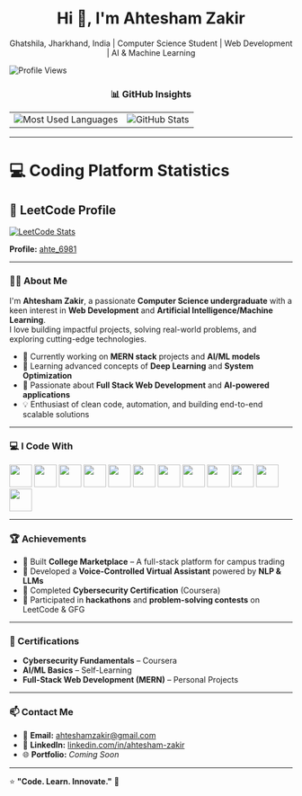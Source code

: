 <h1 align="center">Hi 👋, I'm Ahtesham Zakir</h1>
<p align="center">Ghatshila, Jharkhand, India | Computer Science Student | Web Development | AI & Machine Learning</p>

![Profile Views](https://komarev.com/ghpvc/?username=AZ-COOL&label=Profile%20views&color=0e75b6&style=flat)

<h3 align="center">📊 GitHub Insights</h3>

<div align="center">
  <table>
    <tr>
      <td>
        <img src="https://github-readme-stats.vercel.app/api/top-langs/?username=AZ-COOL&layout=compact&theme=default" alt="Most Used Languages" />
      </td>
      <td>
        <img src="https://github-readme-stats.vercel.app/api?username=AZ-COOL&show_icons=true&theme=default" alt="GitHub Stats" />
      </td>
    </tr>
  </table>
</div>

---

# 💻 Coding Platform Statistics

## 🧮 LeetCode Profile

[![LeetCode Stats](https://leetcard.jacoblin.cool/ahte_6981?theme=dark&font=baloo&ext=contest)](https://leetcode.com/u/ahte_6981/)

**Profile:** [ahte_6981](https://leetcode.com/u/ahte_6981/)

---

### 👨‍💻 About Me

I'm **Ahtesham Zakir**, a passionate **Computer Science undergraduate** with a keen interest in **Web Development** and **Artificial Intelligence/Machine Learning**.  
I love building impactful projects, solving real-world problems, and exploring cutting-edge technologies.

- 🔭 Currently working on **MERN stack** projects and **AI/ML models**  
- 🌱 Learning advanced concepts of **Deep Learning** and **System Optimization**  
- 🚀 Passionate about **Full Stack Web Development** and **AI-powered applications**  
- 💡 Enthusiast of clean code, automation, and building end-to-end scalable solutions  

---

### 💻 I Code With

<div align="left">
  <img src="https://cdn.jsdelivr.net/gh/devicons/devicon/icons/c/c-original.svg" height="40" />
  <img src="https://cdn.jsdelivr.net/gh/devicons/devicon/icons/cplusplus/cplusplus-original.svg" height="40" />
  <img src="https://cdn.jsdelivr.net/gh/devicons/devicon/icons/java/java-original.svg" height="40" />
  <img src="https://cdn.jsdelivr.net/gh/devicons/devicon/icons/python/python-original.svg" height="40" />
  <img src="https://cdn.jsdelivr.net/gh/devicons/devicon/icons/javascript/javascript-original.svg" height="40" />
  <img src="https://cdn.jsdelivr.net/gh/devicons/devicon/icons/html5/html5-original.svg" height="40" />
  <img src="https://cdn.jsdelivr.net/gh/devicons/devicon/icons/css3/css3-original.svg" height="40" />
  <img src="https://cdn.jsdelivr.net/gh/devicons/devicon/icons/react/react-original.svg" height="40" />
  <img src="https://cdn.jsdelivr.net/gh/devicons/devicon/icons/nodejs/nodejs-original.svg" height="40" />
  <img src="https://cdn.jsdelivr.net/gh/devicons/devicon/icons/express/express-original.svg" height="40" />
  <img src="https://cdn.jsdelivr.net/gh/devicons/devicon/icons/mongodb/mongodb-original.svg" height="40" />
  <img src="https://cdn.jsdelivr.net/gh/devicons/devicon/icons/mysql/mysql-original.svg" height="40" />
</div>

---

### 🏆 Achievements

- 🚀 Built **College Marketplace** – A full-stack platform for campus trading  
- 🤖 Developed a **Voice-Controlled Virtual Assistant** powered by **NLP & LLMs**  
- 🧠 Completed **Cybersecurity Certification** (Coursera)  
- 🏅 Participated in **hackathons** and **problem-solving contests** on LeetCode & GFG  

---

### 📜 Certifications

- **Cybersecurity Fundamentals** – Coursera  
- **AI/ML Basics** – Self-Learning  
- **Full-Stack Web Development (MERN)** – Personal Projects  

---

### 📫 Contact Me

- 📧 **Email:** [ahteshamzakir@gmail.com](mailto:ahteshamzakir@gmail.com)  
- 💼 **LinkedIn:** [linkedin.com/in/ahtesham-zakir](https://www.linkedin.com/in/ahtesham-zakir-05a14828b/)  
- 🌐 **Portfolio:** *Coming Soon*  

---

⭐ **"Code. Learn. Innovate."** 🚀
